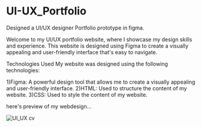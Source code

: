 # UI-UX_Portfolio
Designed a UI/UX designer Portfolio prototype in figma.

Welcome to my UI/UX portfolio website, where I showcase my design skills and experience. This website is designed using Figma to create a visually appealing and user-friendly interface that's easy to navigate.

Technologies Used
My website was designed using the following technologies:

1)Figma: A powerful design tool that allows me to create a visually appealing and user-friendly interface.
2)HTML: Used to structure the content of my website.
3)CSS: Used to style the content of my website.

here's preview of my webdesign...


![UI_UX cv](https://user-images.githubusercontent.com/84329566/220569420-3ba0f837-35bf-4184-8103-91b5f632fd17.png)
